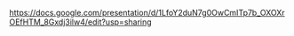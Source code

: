 https://docs.google.com/presentation/d/1LfoY2duN7g0OwCmITp7b_OXOXrOEfHTM_8Gxdj3ilw4/edit?usp=sharing
